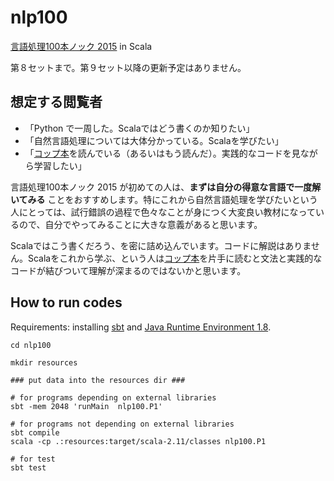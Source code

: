 nlp100
======

[言語処理100本ノック 2015](http://www.cl.ecei.tohoku.ac.jp/nlp100/) in Scala

第８セットまで。第９セット以降の更新予定はありません。

想定する閲覧者
-----
* 「Python で一周した。Scalaではどう書くのか知りたい」
* 「自然言語処理については大体分かっている。Scalaを学びたい」
* 「[コップ本](http://www.amazon.co.jp/gp/product/4844330845/ref=as_li_qf_sp_asin_tl?ie=UTF8&camp=247&creative=1211&creativeASIN=4844330845&linkCode=as2&tag=ycr-22)を読んでいる（あるいはもう読んだ）。実践的なコードを見ながら学習したい」

言語処理100本ノック 2015 が初めての人は、**まずは自分の得意な言語で一度解いてみる** ことをおすすめします。特にこれから自然言語処理を学びたいという人にとっては、試行錯誤の過程で色々なことが身につく大変良い教材になっているので、自分でやってみることに大きな意義があると思います。

Scalaではこう書くだろう、を密に詰め込んでいます。コードに解説はありません。Scalaをこれから学ぶ、という人は[コップ本](http://www.amazon.co.jp/gp/product/4844330845/ref=as_li_qf_sp_asin_tl?ie=UTF8&camp=247&creative=1211&creativeASIN=4844330845&linkCode=as2&tag=ycr-22)を片手に読むと文法と実践的なコードが結びついて理解が深まるのではないかと思います。

How to run codes
----------------

Requirements: installing [sbt](http://www.scala-sbt.org/) and [Java Runtime Environment 1.8](http://www.java.com/ja/).

```
cd nlp100

mkdir resources

### put data into the resources dir ###

# for programs depending on external libraries
sbt -mem 2048 'runMain  nlp100.P1'

# for programs not depending on external libraries
sbt compile
scala -cp .:resources:target/scala-2.11/classes nlp100.P1  

# for test
sbt test
```
